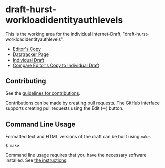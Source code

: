 # draft-hurst-workloadidentityauthlevels

This is the working area for the individual Internet-Draft, "draft-hurst-workloadidentityauthlevels".

* [Editor's Copy](https://rmhrisk.github.io/WorkloadIdentityAuthenticationLevels/#go.draft-hurst-workloadidentityauthlevels.html)
* [Datatracker Page](https://datatracker.ietf.org/doc/draft-hurst-workloadidentityauthlevels)
* [Individual Draft](https://datatracker.ietf.org/doc/html/draft-hurst-workloadidentityauthlevels)
* [Compare Editor's Copy to Individual Draft](https://rmhrisk.github.io/WorkloadIdentityAuthenticationLevels/#go.draft-hurst-workloadidentityauthlevels.diff)


## Contributing

See the
[guidelines for contributions](https://github.com/rmhrisk/WorkloadIdentityAuthenticationLevels/blob/main/CONTRIBUTING.md).

Contributions can be made by creating pull requests.
The GitHub interface supports creating pull requests using the Edit (✏) button.


## Command Line Usage

Formatted text and HTML versions of the draft can be built using `make`.

```sh
$ make
```

Command line usage requires that you have the necessary software installed.  See
[the instructions](https://github.com/martinthomson/i-d-template/blob/main/doc/SETUP.md).

